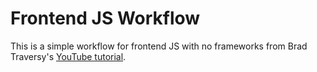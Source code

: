 # Frontend JS Workflow

This is a simple workflow for frontend JS with no frameworks from Brad Traversy's [YouTube tutorial](https://www.youtube.com/watch?v=8rD9amRSOQY&t=772s).
